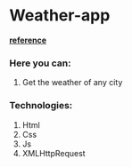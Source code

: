 # Weather-app

[**reference**](https://city-weather-olive.vercel.app/)

### Here you can:

1. Get the weather of any city

### Technologies:

1. Html
2. Css
3. Js
4. XMLHttpRequest
